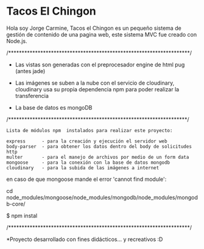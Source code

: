 # Tacos El Chingon


Hola soy Jorge Carmine, Tacos el Chingon es un pequeño sistema de gestión de contenido de una pagina web, este sistema MVC fue creado con Node.js.

/********************************************************************/

- Las vistas son generadas con el preprocesador engine de html pug (antes jade)

- Las imágenes se suben a la nube con el servicio de cloudinary, cloudinary usa su propia dependencia npm para poder realizar la transferencia

- La base de datos es mongoDB


/*******************************************************************/
 
	Lista de módulos npm  instalados para realizar este proyecto:
	
	express      - para la creación y ejecución el servidor web
	body-parser  - para obtener los datos dentro del body de solicitudes http
 	multer       - para el manejo de archivos por medio de un form data
	mongoose     - para la conexión con la base de datos mongodb
	cloudinary   - para la subida de las imágenes a internet



en caso de que mongoose mande el error 'cannot find module':

cd node_modules/mongoose/node_modules/mongodb/node_modules/mongodb-core/

$ npm instal


/********************************************************************/

*Proyecto desarrollado con fines didácticos... y recreativos :D
